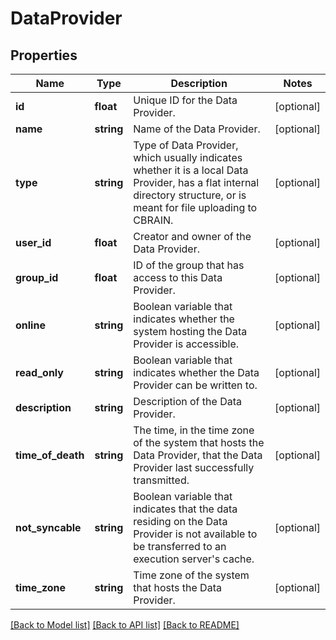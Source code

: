 # DataProvider

## Properties
Name | Type | Description | Notes
------------ | ------------- | ------------- | -------------
**id** | **float** | Unique ID for the Data Provider. | [optional] 
**name** | **string** | Name of the Data Provider. | [optional] 
**type** | **string** | Type of Data Provider, which usually indicates whether it is a local Data Provider, has a flat internal directory structure, or is meant for file uploading to CBRAIN. | [optional] 
**user_id** | **float** | Creator and owner of the Data Provider. | [optional] 
**group_id** | **float** | ID of the group that has access to this Data Provider. | [optional] 
**online** | **string** | Boolean variable that indicates whether the system hosting the Data Provider is accessible. | [optional] 
**read_only** | **string** | Boolean variable that indicates whether the Data Provider can be written to. | [optional] 
**description** | **string** | Description of the Data Provider. | [optional] 
**time_of_death** | **string** | The time, in the time zone of the system that hosts the Data Provider, that the Data Provider last successfully transmitted. | [optional] 
**not_syncable** | **string** | Boolean variable that indicates that the data residing on the Data Provider is not available to be transferred to an execution server&#39;s cache. | [optional] 
**time_zone** | **string** | Time zone of the system that hosts the Data Provider. | [optional] 

[[Back to Model list]](../README.md#documentation-for-models) [[Back to API list]](../README.md#documentation-for-api-endpoints) [[Back to README]](../README.md)


